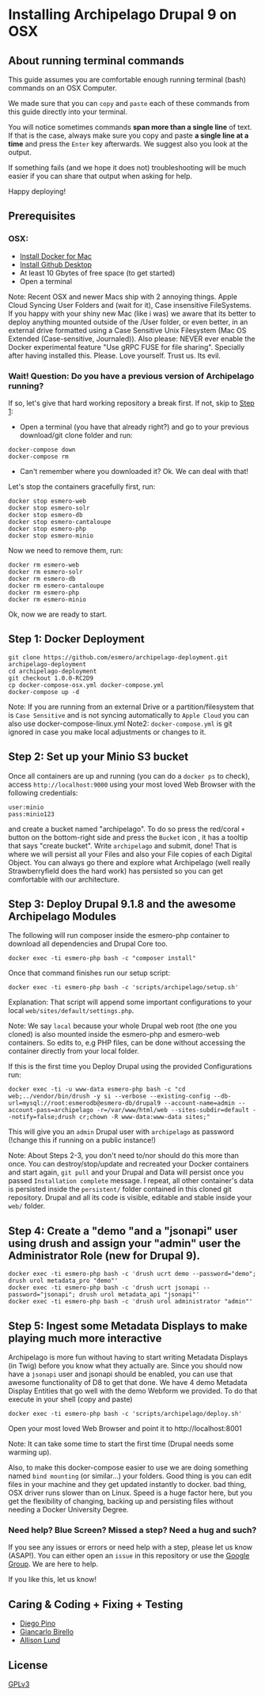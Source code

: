# Installing Archipelago Drupal 9 on OSX

## About running terminal commands

This guide assumes you are comfortable enough running terminal (bash) commands on an OSX Computer.

We made sure that you can `copy` and `paste` each of these commands from this guide directly into your terminal.

You will notice sometimes commands **span more than a single line** of text. If that is the case, always make sure you copy
and paste **a single line at a time** and press the `Enter` key afterwards. We suggest also you look at the output.

If something fails (and we hope it does not) troubleshooting will be much easier if you can share that output when asking for help.

Happy deploying!

## Prerequisites

### OSX:
- [Install Docker for Mac](https://docs.docker.com/docker-for-mac/)
- [Install Github Desktop](https://desktop.github.com)
- At least 10 Gbytes of free space (to get started)
- Open a terminal

Note: Recent OSX and newer Macs ship with 2 annoying things. Apple Cloud Syncing User Folders and (wait for it), Case insensitive FileSystems. If you happy with your
shiny new Mac (like i was) we aware that its better to deploy anything mounted outside of the /User folder, or even better, in an external drive formatted using a Case Sensitive Unix Filesystem (Mac OS Extended (Case-sensitive, Journaled)).
Also please: NEVER ever enable the Docker experimental feature "Use gRPC FUSE for file sharing". Specially after having installed this. Please. Love yourself. Trust us. Its evil.

### Wait! Question: Do you have a previous version of Archipelago running?

If so, let's give that hard working repository a break first. If not, skip to [Step 1](#step-1-docker-deployment):

- Open a terminal (you have that already right?) and go to your previous download/git clone folder and run:

```Shell
docker-compose down
docker-compose rm
```

- Can't remember where you downloaded it? Ok. We can deal with that!

Let's stop the containers gracefully first, run:

```Shell
docker stop esmero-web
docker stop esmero-solr
docker stop esmero-db
docker stop esmero-cantaloupe
docker stop esmero-php
docker stop esmero-minio
```

Now we need to remove them, run:

```Shell
docker rm esmero-web
docker rm esmero-solr
docker rm esmero-db
docker rm esmero-cantaloupe
docker rm esmero-php
docker rm esmero-minio
```

Ok, now we are ready to start.

## Step 1: Docker Deployment

```Shell
git clone https://github.com/esmero/archipelago-deployment.git archipelago-deployment
cd archipelago-deployment
git checkout 1.0.0-RC2D9
cp docker-compose-osx.yml docker-compose.yml
docker-compose up -d
```
Note: If you are running from an external Drive or a partition/filesystem that is `Case Sensitive` and is not syncing automatically to `Apple Cloud` you can also use docker-compose-linux.yml
Note2: `docker-compose.yml` is git ignored in case you make local adjustments or changes to it.

## Step 2: Set up your Minio S3 bucket

Once all containers are up and running (you can do a `docker ps` to check),
access `http://localhost:9000` using your most loved Web Browser with the following credentials:

```
user:minio
pass:minio123
```

and create a bucket named "archipelago". To do so press the red/coral `+` button on the bottom-right side and press the `Bucket` icon , it has a tooltip that says "create bucket". Write `archipelago` and submit, done! That is where we will persist all your Files and also your File copies of each Digital Object. You can always go there and explore what Archipelago (well really Strawberryfield does the hard work) has persisted so you can get comfortable with our architecture.

## Step 3: Deploy Drupal 9.1.8 and the awesome Archipelago Modules

The following will run composer inside the esmero-php container to download all dependencies and Drupal Core too.

```Shell
docker exec -ti esmero-php bash -c "composer install"
```
Once that command finishes run our setup script:

```Shell
docker exec -ti esmero-php bash -c 'scripts/archipelago/setup.sh'
```

Explanation: That script will append some important configurations to your local `web/sites/default/settings.php`.

Note: We say `local` because your whole Drupal web root (the one you cloned) is also mounted inside the esmero-php and esmero-web containers. So edits to, e.g PHP files, can be done without accessing the container directly from your local folder.

If this is the first time you Deploy Drupal using the provided Configurations run:

```Shell
docker exec -ti -u www-data esmero-php bash -c "cd web;../vendor/bin/drush -y si --verbose --existing-config --db-url=mysql://root:esmerodb@esmero-db/drupal9 --account-name=admin --account-pass=archipelago -r=/var/www/html/web --sites-subdir=default --notify=false;drush cr;chown -R www-data:www-data sites;"
```

This will give you an `admin` Drupal user with `archipelago` as password (!change this if running on a public instance!)

Note: About Steps 2-3, you don't need to/nor should do this more than once. You can destroy/stop/update and recreated your Docker containers and start again, `git pull` and your Drupal and Data will persist once you passed `Installation complete` message. I repeat, all other container's data is persisted inside the `persistent/` folder contained in this cloned git repository. Drupal and all its code is visible, editable and stable inside your `web/` folder.

## Step 4: Create a "demo "and a "jsonapi" user using drush and assign your "admin" user the Administrator Role (new for Drupal 9).

```Shell
docker exec -ti esmero-php bash -c 'drush ucrt demo --password="demo"; drush urol metadata_pro "demo"'
docker exec -ti esmero-php bash -c 'drush ucrt jsonapi --password="jsonapi"; drush urol metadata_api "jsonapi"'
docker exec -ti esmero-php bash -c 'drush urol administrator "admin"'
```

## Step 5: Ingest some Metadata Displays to make playing much more interactive

Archipelago is more fun without having to start writing Metadata Displays (in Twig) before you know what they actually are. Since you should now have a `jsonapi` user and jsonapi should be enabled, you can use that awesome functionality of D8 to get that done. We have 4 demo Metadata Display Entities that go well with the demo Webform we provided. To do that execute in your shell (copy and paste)

```Shell
docker exec -ti esmero-php bash -c 'scripts/archipelago/deploy.sh'
```

Open your most loved Web Browser and point it to http://localhost:8001

Note: It can take some time to start the first time (Drupal needs some warming up).

Also, to make this docker-compose easier to use we are doing something named `bind mounting` (or similar...) your folders. Good thing is you can edit files in your machine and they get updated instantly to docker. bad thing, OSX driver runs slower than on Linux. Speed is a huge factor here, but you get the flexibility of changing, backing up and persisting files without needing a Docker University Degree.

### Need help? Blue Screen? Missed a step? Need a hug and such?

If you see any issues or errors or need help with a step, please let us know (ASAP!). You can either open an `issue` in this repository or use the [Google Group](https://groups.google.com/forum/#!forum/archipelago-commons). We are here to help.

If you like this, let us know!

## Caring & Coding + Fixing + Testing

* [Diego Pino](https://github.com/DiegoPino)
* [Giancarlo Birello](https://github.com/giancarlobi)
* [Allison Lund](https://github.com/alliomeria)

## License

[GPLv3](http://www.gnu.org/licenses/gpl-3.0.txt)


